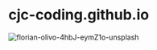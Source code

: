 # cjc-coding.github.io
![florian-olivo-4hbJ-eymZ1o-unsplash](https://github.com/user-attachments/assets/a5667b26-95f6-40fe-a41f-8574a6aeffc8)
